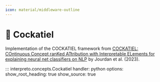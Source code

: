 ```yaml
---
icon: material/middleware-outline
---
```


# :parrot: Cockatiel

Implementation of the COCKATIEL framework from [COCKATIEL: COntinuous Concept ranKed ATtribution with Interpretable ELements for explaining neural net classifiers on NLP](https://aclanthology.org/2023.findings-acl.317/) by Jourdan et al. (2023).

::: interpreto.concepts.Cockatiel
    handler: python
    options:
      show_root_heading: true
      show_source: true
